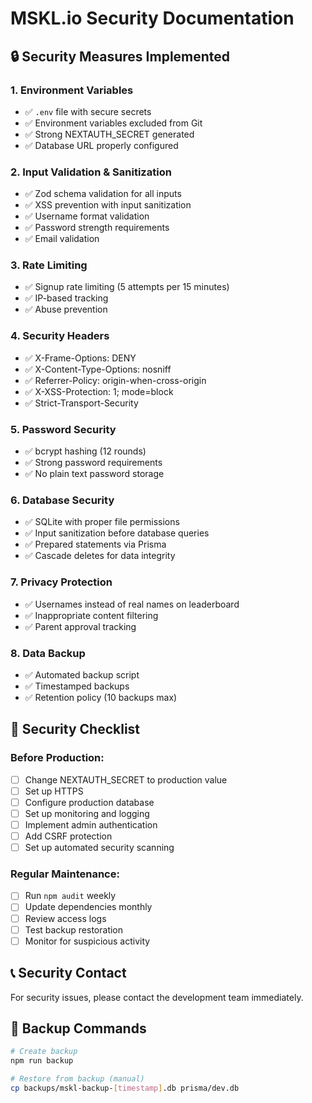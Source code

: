 # MSKL.io Security Documentation

## 🔒 Security Measures Implemented

### **1. Environment Variables**
- ✅ `.env` file with secure secrets
- ✅ Environment variables excluded from Git
- ✅ Strong NEXTAUTH_SECRET generated
- ✅ Database URL properly configured

### **2. Input Validation & Sanitization**
- ✅ Zod schema validation for all inputs
- ✅ XSS prevention with input sanitization
- ✅ Username format validation
- ✅ Password strength requirements
- ✅ Email validation

### **3. Rate Limiting**
- ✅ Signup rate limiting (5 attempts per 15 minutes)
- ✅ IP-based tracking
- ✅ Abuse prevention

### **4. Security Headers**
- ✅ X-Frame-Options: DENY
- ✅ X-Content-Type-Options: nosniff
- ✅ Referrer-Policy: origin-when-cross-origin
- ✅ X-XSS-Protection: 1; mode=block
- ✅ Strict-Transport-Security

### **5. Password Security**
- ✅ bcrypt hashing (12 rounds)
- ✅ Strong password requirements
- ✅ No plain text password storage

### **6. Database Security**
- ✅ SQLite with proper file permissions
- ✅ Input sanitization before database queries
- ✅ Prepared statements via Prisma
- ✅ Cascade deletes for data integrity

### **7. Privacy Protection**
- ✅ Usernames instead of real names on leaderboard
- ✅ Inappropriate content filtering
- ✅ Parent approval tracking

### **8. Data Backup**
- ✅ Automated backup script
- ✅ Timestamped backups
- ✅ Retention policy (10 backups max)

## 🚨 Security Checklist

### **Before Production:**
- [ ] Change NEXTAUTH_SECRET to production value
- [ ] Set up HTTPS
- [ ] Configure production database
- [ ] Set up monitoring and logging
- [ ] Implement admin authentication
- [ ] Add CSRF protection
- [ ] Set up automated security scanning

### **Regular Maintenance:**
- [ ] Run `npm audit` weekly
- [ ] Update dependencies monthly
- [ ] Review access logs
- [ ] Test backup restoration
- [ ] Monitor for suspicious activity

## 📞 Security Contact

For security issues, please contact the development team immediately.

## 🔄 Backup Commands

```bash
# Create backup
npm run backup

# Restore from backup (manual)
cp backups/mskl-backup-[timestamp].db prisma/dev.db
``` 
